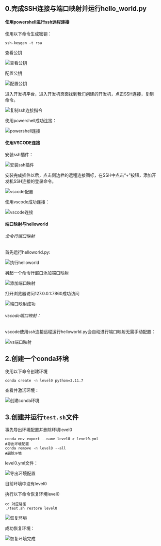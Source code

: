 ## 0.完成SSH连接与端口映射并运行hello_world.py

#### 使用powershell进行ssh远程连接

使用以下命令生成密钥：

```
ssh-keygen -t rsa
```

查看公钥

![查看公钥](img\查看公钥.png)

配置公钥

![配置公钥](img\配置公钥.png)

进入开发机平台，进入开发机页面找到我们创建的开发机，点击SSH连接，复制命令。

![复制ssh连接指令](img\复制ssh连接指令.png)

使用powershell成功连接：

![powershell连接](img\powershell连接.png)

#### 使用VSCODE连接

安装ssh插件：

![安装ssh插件](img\安装ssh插件.png)

安装完成插件以后，点击侧边栏的远程连接图标，在SSH中点击“+”按钮，添加开发机SSH连接的登录命令。

![vscode配置](img\vscode配置.png)

使用vscode成功连接：

![vscode连接](img\vscode连接.png)

#### 端口映射与helloworld

###### 命令行端口映射

首先运行helloworld.py:

![执行helloworld](img\执行helloworld.png)

另起一个命令行窗口添加端口映射

![添加端口映射](img\添加端口映射.png)

打开浏览器访问127.0.0.1:7860成功访问

![端口映射成功](img\端口映射成功.png)

###### vscode端口映射：

vscode使用ssh连接远程运行helloworld.py会自动进行端口映射无需手动配置：

![vs端口映射](img\vs端口映射.png)



## 2.创建一个conda环境

使用以下命令创建环境

```
conda create -n level0 python=3.11.7
```

查看并激活环境：

![创建conda环境](img\创建conda环境.png)

## 3.创建并运行`test.sh`文件

事先导出环境配置并删除环境level0

```
conda env export --name level0 > level0.yml
#导出环境配置
conda remove -n level0 --all
#删除环境
```

level0.yml文件：

![导出环境配置](img\导出环境配置.png)

目前环境中没有level0

执行以下命令恢复环境level0

```
cd 对应路径
./test.sh restore level0
```

![恢复环境](img\恢复环境.png)

成功恢复环境：

![恢复环境完成](img\恢复环境完成.png)
